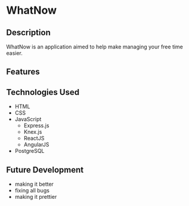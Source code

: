 # WhatNow

## Description
  WhatNow is an application aimed to help make managing your free time easier. 
## Features

## Technologies Used

  * HTML
  * CSS
  * JavaScript
    * Express.js
    * Knex.js
    * ReactJS
    * AngularJS
  * PostgreSQL

## Future Development

  * making it better
  * fixing all bugs
  * making it prettier
